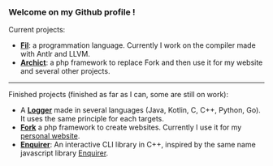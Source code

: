 ### Welcome on my Github profile !

Current projects:

- **[Fil](https://github.com/Fil-Language)**: a programmation language. Currently I work on the compiler made with Antlr and LLVM.
- **[Archict](https://github.com/Archict)**: a php framework to replace Fork and then use it for my website and several other projects.

---

Finished projects (finished as far as I can, some are still on work):

- A **[Logger](https://github.com/Gashmob/Logger)** made in several languages (Java, Kotlin, C, C++, Python, Go). It uses the same principle for each targets.
- **[Fork](https://github.com/Gashmob/Fork)** a php framework to create websites. Currently I use it for my [personal website](https://ktraini.com).
- **[Enquirer](https://github.com/Gashmob/Enquirer)**: An interactive CLI library in C++, inspired by the same name javascript library [Enquirer](https://www.npmjs.com/package/enquirer).

